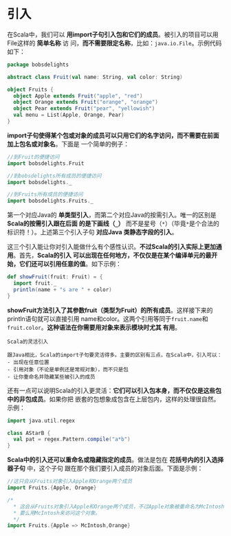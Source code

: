 引入
===================================================================================
在Scala中，我们可以 **用import子句引入包和它们的成员**。被引入的项目可以用File这样的 **简单名称** 访
问，**而不需要限定名称**，比如：`java.io.File`。示例代码如下：
```scala
package bobsdelights

abstract class Fruit(val name: String, val color: String)

object Fruits {
  object Apple extends Fruit("apple", "red")
  object Orange extends Fruit("orange", "orange")
  object Pear extends Fruit("pear", "yellowish")
  val menu = List(Apple, Orange, Pear)
}
```
**import子句使得某个包或对象的成员可以只用它们的名字访问，而不需要在前面加上包名或对象名**。下面是
一个简单的例子：
```scala
//到Fruit的便捷访问
import bobsdelights.Fruit

//到bobsdelights所有成员的便捷访问
import bobsdelights._

//到Fruits所有成员的便捷访问
import bobsdelights.Fruits._
```
第一个对应Java的 **单类型引入**，而第二个对应Java的按需引入。唯一的区别是 **Scala的按需引入跟在后面
的是下画线（`_`）** 而不是星号（`*`）（毕竟`*`是个合法的标识符！）。上述第三个引入子句 **对应Java
类静态字段的引入**。

这三个引入能让你对引入能做什么有个感性认识。**不过Scala的引入实际上更加通用**。首先，**Scala的引入
可以出现在任何地方，不仅仅是在某个编译单元的最开始，它们还可以引用任意的值**。如下示例：
```scala
def showFruit(fruit: Fruit) = {
  import fruit._
  println(name + "s are " + color)
}
```
**showFruit方法引入了其参数fruit（类型为Fruit）的所有成员**。这样接下来的println语句就可以直接引用
name和color。这两个引用等同于`fruit.name`和`fruit.color`。**这种语法在你需要用对象来表示模块时尤其
有用**。
```
Scala的灵活引入

跟Java相比，Scala的import子句要灵活得多。主要的区别有三点，在Scala中，引入可以：
- 出现在任意位置
- 引用对象（不论是单例还是常规对象），而不只是包
- 让你重命名并隐藏某些被引入的成员
```
还有一点可以说明Scala的引入更灵活：**它们可以引入包本身，而不仅仅是这些包中的非包成员**。如果你把
嵌套的包想象成包含在上层包内，这样的处理很自然。示例：
```scala
import java.util.regex

class AStarB {
  val pat = regex.Pattern.compile("a*b")
}
```
**Scala中的引入还可以重命名或隐藏指定的成员**。做法是包在 **花括号内的引入选择器子句** 中，这个子句
跟在那个我们要引入成员的对象后面。下面是示例：
```scala
//这只会从Fruits对象引入Apple和Orange两个成员
import Fruits.{Apple, Orange}

/* 
  * 这会从Fruits对象引入Apple和Orange两个成员，不过Apple对象被重命名为McIntosh，因此代码中要么用Fruits.Apple
  * 要么用McIntosh来访问这个对象。
  */
import Fruits.{Apple => McIntosh,Orange}
```
